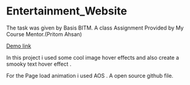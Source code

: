 # Entertainment_Website 
The task was given by Basis BITM. A class Assignment Provided by My Course Mentor.(Pritom Ahsan)

<a href="https://kishorkumardas.github.io/Entertainment_Website/">Demo link </a>

In this project i used some cool image hover effects and also create a smooky text hover effect . 

For the Page load animation i used AOS . A open source github file. 

